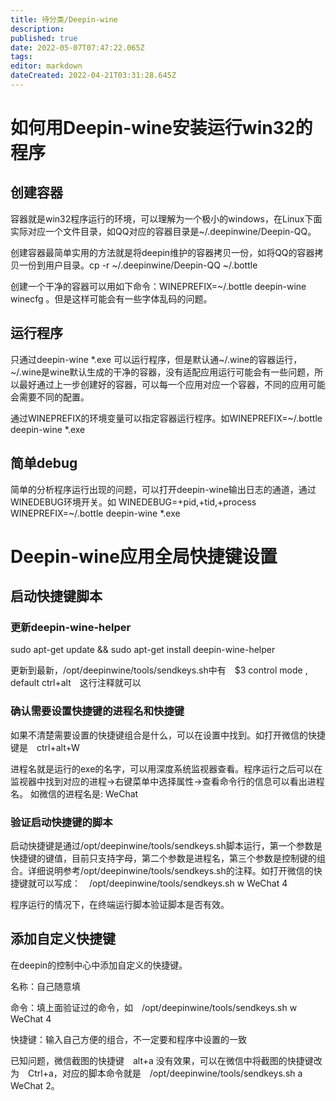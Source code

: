 ```yaml
---
title: 待分类/Deepin-wine
description: 
published: true
date: 2022-05-07T07:47:22.065Z
tags: 
editor: markdown
dateCreated: 2022-04-21T03:31:28.645Z
---
```


# 如何用Deepin-wine安装运行win32的程序
## 创建容器
容器就是win32程序运行的环境，可以理解为一个极小的windows，在Linux下面实际对应一个文件目录，如QQ对应的容器目录是~/.deepinwine/Deepin-QQ。

创建容器最简单实用的方法就是将deepin维护的容器拷贝一份，如将QQ的容器拷贝一份到用户目录。cp -r ~/.deepinwine/Deepin-QQ ~/.bottle

创建一个干净的容器可以用如下命令：WINEPREFIX=~/.bottle deepin-wine winecfg 。但是这样可能会有一些字体乱码的问题。

## 运行程序
只通过deepin-wine *.exe 可以运行程序，但是默认通~/.wine的容器运行，~/.wine是wine默认生成的干净的容器，没有适配应用运行可能会有一些问题，所以最好通过上一步创建好的容器，可以每一个应用对应一个容器，不同的应用可能会需要不同的配置。

通过WINEPREFIX的环境变量可以指定容器运行程序。如WINEPREFIX=~/.bottle deepin-wine *.exe

## 简单debug
简单的分析程序运行出现的问题，可以打开deepin-wine输出日志的通道，通过WINEDEBUG环境开关。如 WINEDEBUG=+pid,+tid,+process WINEPREFIX=~/.bottle deepin-wine *.exe

# Deepin-wine应用全局快捷键设置
## 启动快捷键脚本
### 更新deepin-wine-helper
sudo apt-get update && sudo apt-get install deepin-wine-helper

更新到最新，/opt/deepinwine/tools/sendkeys.sh中有　$3 control mode , default ctrl+alt　这行注释就可以

### 确认需要设置快捷键的进程名和快捷键
如果不清楚需要设置的快捷键组合是什么，可以在设置中找到。如打开微信的快捷键是　ctrl+alt+W

进程名就是运行的exe的名字，可以用深度系统监视器查看。程序运行之后可以在监视器中找到对应的进程->右键菜单中选择属性->查看命令行的信息可以看出进程名。
如微信的进程名是:  WeChat

### 验证启动快捷键的脚本
启动快捷键是通过/opt/deepinwine/tools/sendkeys.sh脚本运行，第一个参数是快捷键的键值，目前只支持字母，第二个参数是进程名，第三个参数是控制键的组合。详细说明参考/opt/deepinwine/tools/sendkeys.sh的注释。如打开微信的快捷键就可以写成：　/opt/deepinwine/tools/sendkeys.sh w WeChat 4

程序运行的情况下，在终端运行脚本验证脚本是否有效。

## 添加自定义快捷键
在deepin的控制中心中添加自定义的快捷键。

名称：自己随意填

命令：填上面验证过的命令，如　/opt/deepinwine/tools/sendkeys.sh w WeChat 4

快捷键：输入自己方便的组合，不一定要和程序中设置的一致

已知问题，微信截图的快捷键　alt+a 没有效果，可以在微信中将截图的快捷键改为　Ctrl+a，对应的脚本命令就是　/opt/deepinwine/tools/sendkeys.sh a WeChat 2。
